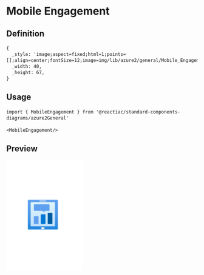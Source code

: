 # Mobile Engagement

## Definition

```
{
  _style: 'image;aspect=fixed;html=1;points=[];align=center;fontSize=12;image=img/lib/azure2/general/Mobile_Engagement.svg;strokeColor=none;',
  _width: 40,
  _height: 67,
}
```

## Usage

```
import { MobileEngagement } from '@reactiac/standard-components-diagrams/azure2General'

<MobileEngagement/>
```

## Preview

<img src="./mobile-engagement.png" width="200"/>

